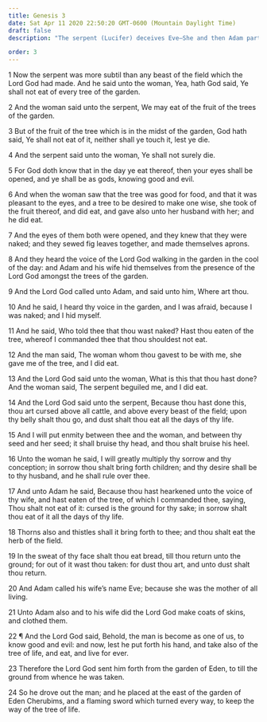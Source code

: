 ```yaml
---
title: Genesis 3
date: Sat Apr 11 2020 22:50:20 GMT-0600 (Mountain Daylight Time)
draft: false
description: "The serpent (Lucifer) deceives Eve—She and then Adam partake of the forbidden fruit—Her Seed (Christ) will bruise the serpent’s head—The roles of woman and of man are explained—Adam and Eve are cast out of the Garden of Eden—Adam presides—Eve becomes the mother of all living."

order: 3
---
```

    
1 Now the serpent was more subtil than any beast of the field which the Lord God had made. And he said unto the woman, Yea, hath God said, Ye shall not eat of every tree of the garden.

2 And the woman said unto the serpent, We may eat of the fruit of the trees of the garden.

3 But of the fruit of the tree which is in the midst of the garden, God hath said, Ye shall not eat of it, neither shall ye touch it, lest ye die.

4 And the serpent said unto the woman, Ye shall not surely die.

5 For God doth know that in the day ye eat thereof, then your eyes shall be opened, and ye shall be as gods, knowing good and evil.

6 And when the woman saw that the tree was good for food, and that it was pleasant to the eyes, and a tree to be desired to make one wise, she took of the fruit thereof, and did eat, and gave also unto her husband with her; and he did eat.

7 And the eyes of them both were opened, and they knew that they were naked; and they sewed fig leaves together, and made themselves aprons.

8 And they heard the voice of the Lord God walking in the garden in the cool of the day: and Adam and his wife hid themselves from the presence of the Lord God amongst the trees of the garden.

9 And the Lord God called unto Adam, and said unto him, Where art thou.

10 And he said, I heard thy voice in the garden, and I was afraid, because I was naked; and I hid myself.

11 And he said, Who told thee that thou wast naked? Hast thou eaten of the tree, whereof I commanded thee that thou shouldest not eat.

12 And the man said, The woman whom thou gavest to be with me, she gave me of the tree, and I did eat.

13 And the Lord God said unto the woman, What is this that thou hast done? And the woman said, The serpent beguiled me, and I did eat.

14 And the Lord God said unto the serpent, Because thou hast done this, thou art cursed above all cattle, and above every beast of the field; upon thy belly shalt thou go, and dust shalt thou eat all the days of thy life.

15 And I will put enmity between thee and the woman, and between thy seed and her seed; it shall bruise thy head, and thou shalt bruise his heel.

16 Unto the woman he said, I will greatly multiply thy sorrow and thy conception; in sorrow thou shalt bring forth children; and thy desire shall be to thy husband, and he shall rule over thee.

17 And unto Adam he said, Because thou hast hearkened unto the voice of thy wife, and hast eaten of the tree, of which I commanded thee, saying, Thou shalt not eat of it: cursed is the ground for thy sake; in sorrow shalt thou eat of it all the days of thy life.

18 Thorns also and thistles shall it bring forth to thee; and thou shalt eat the herb of the field.

19 In the sweat of thy face shalt thou eat bread, till thou return unto the ground; for out of it wast thou taken: for dust thou art, and unto dust shalt thou return.

20 And Adam called his wife’s name Eve; because she was the mother of all living.

21 Unto Adam also and to his wife did the Lord God make coats of skins, and clothed them.

22 ¶ And the Lord God said, Behold, the man is become as one of us, to know good and evil: and now, lest he put forth his hand, and take also of the tree of life, and eat, and live for ever.

23 Therefore the Lord God sent him forth from the garden of Eden, to till the ground from whence he was taken.

24 So he drove out the man; and he placed at the east of the garden of Eden Cherubims, and a flaming sword which turned every way, to keep the way of the tree of life.
